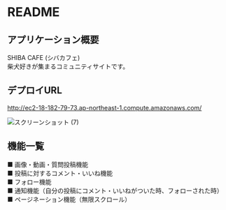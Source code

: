 # README
## アプリケーション概要
SHIBA CAFE (シバカフェ)  
柴犬好きが集まるコミュニティサイトです。

## デプロイURL
http://ec2-18-182-79-73.ap-northeast-1.compute.amazonaws.com/

![スクリーンショット (7)](https://user-images.githubusercontent.com/50996376/67036298-50683980-f156-11e9-8da3-72cdccc0faf4.png)

## 機能一覧
■ 画像・動画・質問投稿機能  
■ 投稿に対するコメント・いいね機能  
■ フォロー機能  
■ 通知機能（自分の投稿にコメント・いいねがついた時、フォローされた時）  
■ ページネーション機能（無限スクロール）  
